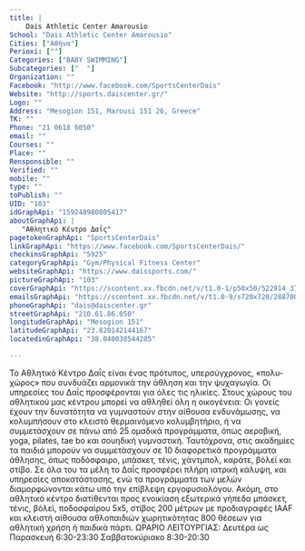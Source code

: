 ```yaml
---
title: |
    Dais Athletic Center Amarousio
School: "Dais Athletic Center Amarousio"
Cities: ["Αθήνα"]
Perioxi: [""]
Categories: ["BABY SWIMMING"]
Subcategories: ["  "]
Organization: ""
Facebook: "http://www.facebook.com/SportsCenterDais"
Website: "http://sports.daiscenter.gr/"
Logo: ""
Address: "Mesogion 151, Marousi 151 26, Greece"
TK: ""
Phone: "21 0618 6050"
email: ""
Courses: ""
Place: ""
Rensponsible: ""
Verified: ""
mobile: ""
type: ""
toPublish: ""
UID: "103"
idGraphApi: "159248980805417"
aboutGraphApi: | 
   "Αθλητικό Κέντρο Δαΐς"
pagetokenGraphApi: "SportsCenterDais"
linkGraphApi: "https://www.facebook.com/SportsCenterDais/"
checkinsGraphApi: "5925"
categoryGraphApi: "Gym/Physical Fitness Center"
websiteGraphApi: "https://www.daissports.com/"
pictureGraphApi: "103"
coverGraphApi: "https://scontent.xx.fbcdn.net/v/t1.0-1/p50x50/522914_372057559524557_2125081877_n.jpg?oh=39c374382def26843aadff484279188d&amp;oe=5B47816A"
emailsGraphApi: "https://scontent.xx.fbcdn.net/v/t1.0-9/s720x720/28870033_1823918547671777_5353773599193328290_n.png?oh=5bd03c85e2b03016b6c29a08b2362ac9&amp;oe=5B3AFDB5"
phoneGraphApi: "dais@daiscenter.gr"
streetGraphApi: "210.61.86.050"
longitudeGraphApi: "Mesogion 151"
latitudeGraphApi: "23.820142144167"
locatedinGraphApi: "38.040038544285"

---
```


Το Αθλητικό Κέντρο Δαΐς είναι ένας πρότυπος, υπερσύγχρονος, «πολυ-χώρος» που συνδυάζει αρμονικά την άθληση και την ψυχαγωγία. Οι υπηρεσίες του Δαΐς προσφέρονται για όλες τις ηλικίες. Στους χώρους του αθλητικού μας κέντρου μπορεί να αθληθεί όλη η οικογένεια: Οι γονείς έχουν την δυνατότητα να γυμναστούν στην αίθουσα ενδυνάμωσης, να κολυμπήσουν στο κλειστό θερμαινόμενο κολυμβητήριο, ή να συμμετάσχουν σε πάνω από 25 ομαδικά προγράμματα, όπως αεροβική, yoga, pilates, tae bo και σουηδική γυμναστική. Ταυτόχρονα, στις ακαδημίες τα παιδιά μπορούν να συμμετάσχουν σε 10 διαφορετικά προγράμματα άθλησης, όπως ποδόσφαιρο, μπάσκετ, τένις, χάντμπολ, καράτε, βόλεϊ και στίβο. Σε όλα του τα μέλη το Δαΐς προσφέρει πλήρη ιατρική κάλυψη, και υπηρεσίες αποκατάστασης, ενώ τα προγράμματα των μελών διαμορφώνονται κάτω υπό την επίβλεψη εργοφυσιολόγου. Ακόμη, στο αθλητικό κέντρο διατίθενται προς ενοικίαση εξωτερικά γήπεδα μπάσκετ, τένις, βόλεϊ, ποδοσφαίρου 5x5, στίβος 200 μέτρων με προδιαγραφές IAAF και κλειστή αίθουσα αθλοπαιδιών χωρητικότητας 800 θέσεων για αθλητική χρήση ή παιδικά πάρτι. ΩΡΑΡΙΟ ΛΕΙΤΟΥΡΓΙΑΣ: Δευτέρα ως Παρασκευή 6:30-23:30 Σαββατοκύριακο 8:30-20:30 

